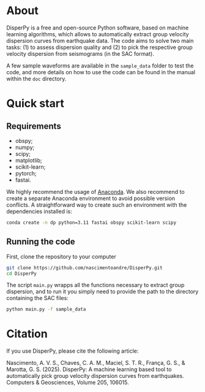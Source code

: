 # About

DisperPy is a free and open-source Python software, based on machine learning
algorithms, which allows to automatically extract group velocity dispersion curves
from earthquake data. The code aims to solve two main tasks: (1) to assess
dispersion quality and (2) to pick the respective group velocity dispersion
from seismograms (in the SAC format).

A few sample waveforms are available in the `sample_data` folder to test the
code, and more details on how to use the code can be found in the manual within
the `doc` directory.

# Quick start

## Requirements

- obspy;
- numpy;
- scipy;
- matplotlib;
- scikit-learn;
- pytorch;
- fastai.

We highly recommend the usage of
[Anaconda](https://www.anaconda.com/docs/main). We also recommend to create a
separate Anaconda environment to avoid possible version conflicts. A
straightforward way to create such an environment with the dependencies
installed is:

```sh
conda create -n dp python=3.11 fastai obspy scikit-learn scipy
```

## Running the code

First, clone the repository to your computer

```sh
git clone https://github.com/nascimentoandre/DisperPy.git
cd DisperPy
```

The script `main.py` wrapps all the functions necessary to extract group
dispersion, and to run it you simply need to provide the path to the directory
containing the SAC files:

```sh
python main.py -f sample_data
```

# Citation

If you use DisperPy, please cite the following article:

Nascimento, A. V. S., Chaves, C. A. M., Maciel, S. T. R., França, G. S., & Marotta, G. S. (2025). DisperPy: A machine learning based tool to automatically pick group velocity dispersion curves from earthquakes. Computers & Geosciences, Volume 205, 106015.
